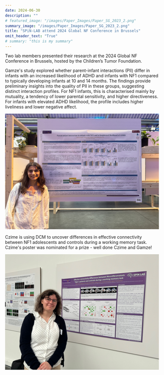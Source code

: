 ```yaml
---
date: 2024-06-30
description: ""
# featured_image: "/images/Paper_Images/Paper_SG_2023_2.png"
summary_image: "/images/Paper_Images/Paper_SG_2023_2.png"
title: "SPiN-LAB attend 2024 Global NF Conference in Brussels"
omit_header_text: "True"
# summary: "this is my summary"
---
```


Two lab members presented their research at the 2024 Global NF Conference in Brussels, hosted by the Children’s Tumor Foundation. 

Gamze's study explored whether parent-infant interactions (PII) differ in infants with an increased likelihood of ADHD and infants with NF1 compared to typically developing infants at 10 and 14 months. The findings provide preliminary insights into the quality of PII in these groups, suggesting distinct interaction profiles. For NF1 infants, this is characterised mainly by mutuality, a tendency of lower parental sensitivity, and higher directiveness. For infants with elevated ADHD likelihood, the profile includes higher liveliness and lower negative affect.

![img](/images/News_Images/gamze_nf1_2024.jpg)

<!--more-->

Czime is using DCM to uncover differences in effective connectivity between NF1 adolescents and controls during a working memory task. Czime's poster was nominated for a prize - well done Czime and Gamze!

![img](/images/News_Images/czime_nf1_2024.jpg)

